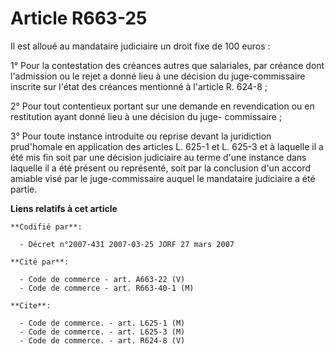 # Article R663-25

Il est alloué au mandataire judiciaire un droit fixe de 100 euros :

1° Pour la contestation des créances autres que salariales, par créance dont l'admission ou le rejet a donné lieu à une
décision du juge-commissaire inscrite sur l'état des créances mentionné à l'article R. 624-8 ;

2° Pour tout contentieux portant sur une demande en revendication ou en restitution ayant donné lieu à une décision du juge-
commissaire ;

3° Pour toute instance introduite ou reprise devant la juridiction prud'homale en application des articles L. 625-1 et L.
625-3 et à laquelle il a été mis fin soit par une décision judiciaire au terme d'une instance dans laquelle il a été présent
ou représenté, soit par la conclusion d'un accord amiable visé par le juge-commissaire auquel le mandataire judiciaire a été
partie.

**Liens relatifs à cet article**

	**Codifié par**:

	  - Décret n°2007-431 2007-03-25 JORF 27 mars 2007

	**Cité par**:

	  - Code de commerce - art. A663-22 (V)
	  - Code de commerce - art. R663-40-1 (M)

	**Cite**:

	  - Code de commerce. - art. L625-1 (M)
	  - Code de commerce. - art. L625-3 (M)
	  - Code de commerce. - art. R624-8 (V)
